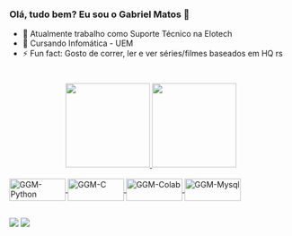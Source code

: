 ### Olá, tudo bem? Eu sou o Gabriel Matos 👋

- 🔭 Atualmente trabalho como Suporte Técnico na Elotech
- 🌱 Cursando Infomática - UEM
- ⚡ Fun fact: Gosto de correr, ler e ver séries/filmes baseados em HQ rs
#

<div align="center">
  <a href="https://github.com/GGMmattos">
  <img height="150em" src="https://github-readme-stats.vercel.app/api?username=GGMmattos&show_icons=true&theme=dark&include_all_commits=true&count_private=true"/>
  <img height="150em" src="https://github-readme-stats.vercel.app/api/top-langs/?username=GGMmattos&layout=compact&langs_count=7&theme=dark"/>
</div>
<div style="display: inline_block"><br>
  <img align="center" alt="GGM-Python" height="40" width="100" src="https://img.shields.io/badge/Python-3776AB?style=for-the-badge&logo=python&logoColor=white">
  <img align="center" alt="GGM-C" height="40" width="100" src="https://img.shields.io/badge/C-00599C?style=for-the-badge&logo=c&logoColor=white">
  <img align="center" alt="GGM-Colab" height="40" width="100" src="https://img.shields.io/badge/Colab-F9AB00?style=for-the-badge&logo=googlecolab&color=525252">
  <img align="center" alt="GGM-Mysql" height="40" width="100" src="https://img.shields.io/badge/MySQL-00000F?style=for-the-badge&logo=mysql&logoColor=white">
</div>
  
   ##
  
 <div> 
  <a href="https://www.instagram.com/ggm_matos/" target="_blank"><img src="https://img.shields.io/badge/-Instagram-%23E4405F?style=for-the-badge&logo=instagram&logoColor=white" target="_blank"></a>
  <a href="https://www.linkedin.com/in/gabriel-matos27/" target="_blank"><img src="https://img.shields.io/badge/-LinkedIn-%230077B5?style=for-the-badge&logo=linkedin&logoColor=white" target="_blank"></a>

</div>
